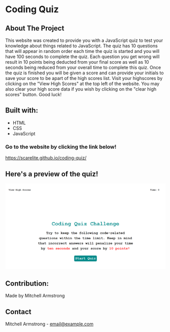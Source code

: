 # Coding Quiz

## About The Project
This website was created to provide you with a JavaScript quiz to test your knowledge about things related to JavaScript. The quiz has 10 questions that will appear in random order each time the quiz is started and you will have 100 seconds to complete the quiz. Each question you get wrong will result in 10 points being deducted from your final score as well as 10 seconds being reduced from your overall time to complete this quiz. Once the quiz is finished you will be given a score and can provide your initials to save your score to be apart of the high scores list. Visit your highscores by clicking on the "View High Scores" at the top left of the website. You may also clear your high score data if you wish by clicking on the "clear high scores" button. Good luck!

## Built with:
* HTML
* CSS
* JavaScript

### Go to the website by clicking the link below!
https://scarelite.github.io/coding-quiz/

## Here's a preview of the quiz!
![](assets/images/Coding-Quiz-picture.PNG)

## Contribution:
Made by Mitchell Armstrong

## Contact
Mitchell Armstrong - email@example.com
